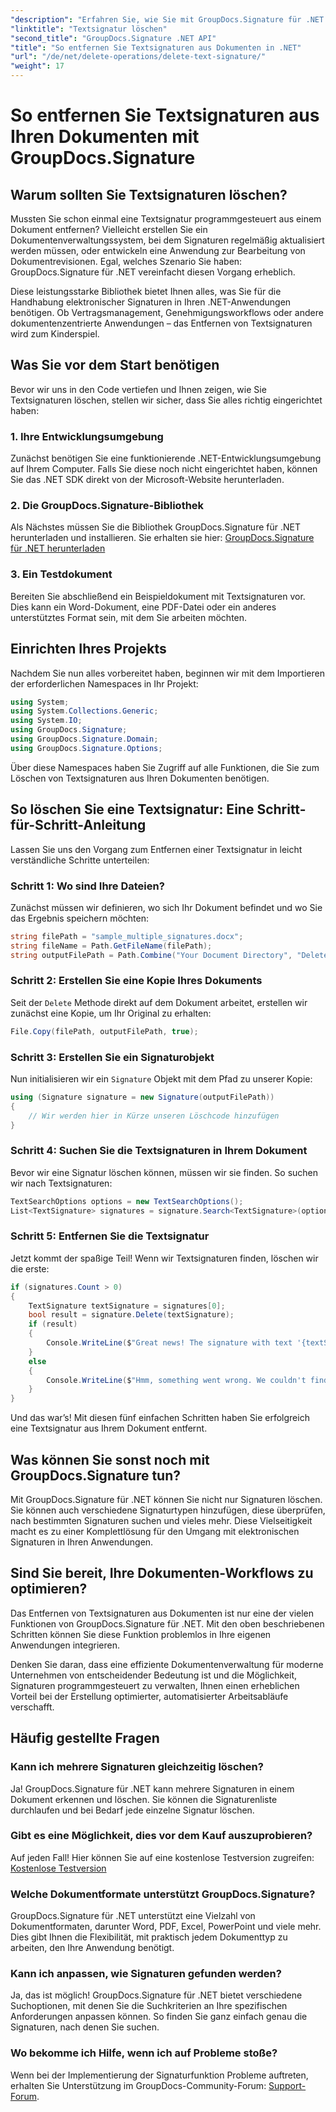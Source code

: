 ```yaml
---
"description": "Erfahren Sie, wie Sie mit GroupDocs.Signature für .NET ganz einfach Textsignaturen aus Dokumenten löschen. Perfekt für die Optimierung Ihrer Dokumenten-Workflows."
"linktitle": "Textsignatur löschen"
"second_title": "GroupDocs.Signature .NET API"
"title": "So entfernen Sie Textsignaturen aus Dokumenten in .NET"
"url": "/de/net/delete-operations/delete-text-signature/"
"weight": 17
---
```


# So entfernen Sie Textsignaturen aus Ihren Dokumenten mit GroupDocs.Signature

## Warum sollten Sie Textsignaturen löschen?

Mussten Sie schon einmal eine Textsignatur programmgesteuert aus einem Dokument entfernen? Vielleicht erstellen Sie ein Dokumentenverwaltungssystem, bei dem Signaturen regelmäßig aktualisiert werden müssen, oder entwickeln eine Anwendung zur Bearbeitung von Dokumentrevisionen. Egal, welches Szenario Sie haben: GroupDocs.Signature für .NET vereinfacht diesen Vorgang erheblich.

Diese leistungsstarke Bibliothek bietet Ihnen alles, was Sie für die Handhabung elektronischer Signaturen in Ihren .NET-Anwendungen benötigen. Ob Vertragsmanagement, Genehmigungsworkflows oder andere dokumentenzentrierte Anwendungen – das Entfernen von Textsignaturen wird zum Kinderspiel.

## Was Sie vor dem Start benötigen

Bevor wir uns in den Code vertiefen und Ihnen zeigen, wie Sie Textsignaturen löschen, stellen wir sicher, dass Sie alles richtig eingerichtet haben:

### 1. Ihre Entwicklungsumgebung

Zunächst benötigen Sie eine funktionierende .NET-Entwicklungsumgebung auf Ihrem Computer. Falls Sie diese noch nicht eingerichtet haben, können Sie das .NET SDK direkt von der Microsoft-Website herunterladen.

### 2. Die GroupDocs.Signature-Bibliothek

Als Nächstes müssen Sie die Bibliothek GroupDocs.Signature für .NET herunterladen und installieren. Sie erhalten sie hier: [GroupDocs.Signature für .NET herunterladen](https://releases.groupdocs.com/signature/net/)

### 3. Ein Testdokument

Bereiten Sie abschließend ein Beispieldokument mit Textsignaturen vor. Dies kann ein Word-Dokument, eine PDF-Datei oder ein anderes unterstütztes Format sein, mit dem Sie arbeiten möchten.

## Einrichten Ihres Projekts

Nachdem Sie nun alles vorbereitet haben, beginnen wir mit dem Importieren der erforderlichen Namespaces in Ihr Projekt:

```csharp
using System;
using System.Collections.Generic;
using System.IO;
using GroupDocs.Signature;
using GroupDocs.Signature.Domain;
using GroupDocs.Signature.Options;
```

Über diese Namespaces haben Sie Zugriff auf alle Funktionen, die Sie zum Löschen von Textsignaturen aus Ihren Dokumenten benötigen.

## So löschen Sie eine Textsignatur: Eine Schritt-für-Schritt-Anleitung

Lassen Sie uns den Vorgang zum Entfernen einer Textsignatur in leicht verständliche Schritte unterteilen:

### Schritt 1: Wo sind Ihre Dateien?

Zunächst müssen wir definieren, wo sich Ihr Dokument befindet und wo Sie das Ergebnis speichern möchten:

```csharp
string filePath = "sample_multiple_signatures.docx";
string fileName = Path.GetFileName(filePath);
string outputFilePath = Path.Combine("Your Document Directory", "DeleteText", fileName);
```

### Schritt 2: Erstellen Sie eine Kopie Ihres Dokuments

Seit der `Delete` Methode direkt auf dem Dokument arbeitet, erstellen wir zunächst eine Kopie, um Ihr Original zu erhalten:

```csharp
File.Copy(filePath, outputFilePath, true);
```

### Schritt 3: Erstellen Sie ein Signaturobjekt

Nun initialisieren wir ein `Signature` Objekt mit dem Pfad zu unserer Kopie:

```csharp
using (Signature signature = new Signature(outputFilePath))
{
    // Wir werden hier in Kürze unseren Löschcode hinzufügen
}
```

### Schritt 4: Suchen Sie die Textsignaturen in Ihrem Dokument

Bevor wir eine Signatur löschen können, müssen wir sie finden. So suchen wir nach Textsignaturen:

```csharp
TextSearchOptions options = new TextSearchOptions();
List<TextSignature> signatures = signature.Search<TextSignature>(options);
```

### Schritt 5: Entfernen Sie die Textsignatur

Jetzt kommt der spaßige Teil! Wenn wir Textsignaturen finden, löschen wir die erste:

```csharp
if (signatures.Count > 0)
{
    TextSignature textSignature = signatures[0];
    bool result = signature.Delete(textSignature);
    if (result)
    {
        Console.WriteLine($"Great news! The signature with text '{textSignature.Text}' was successfully deleted from '{fileName}'.");
    }
    else
    {
        Console.WriteLine($"Hmm, something went wrong. We couldn't find a signature with text '{textSignature.Text}' to delete.");
    }
}
```

Und das war’s! Mit diesen fünf einfachen Schritten haben Sie erfolgreich eine Textsignatur aus Ihrem Dokument entfernt.

## Was können Sie sonst noch mit GroupDocs.Signature tun?

Mit GroupDocs.Signature für .NET können Sie nicht nur Signaturen löschen. Sie können auch verschiedene Signaturtypen hinzufügen, diese überprüfen, nach bestimmten Signaturen suchen und vieles mehr. Diese Vielseitigkeit macht es zu einer Komplettlösung für den Umgang mit elektronischen Signaturen in Ihren Anwendungen.

## Sind Sie bereit, Ihre Dokumenten-Workflows zu optimieren?

Das Entfernen von Textsignaturen aus Dokumenten ist nur eine der vielen Funktionen von GroupDocs.Signature für .NET. Mit den oben beschriebenen Schritten können Sie diese Funktion problemlos in Ihre eigenen Anwendungen integrieren.

Denken Sie daran, dass eine effiziente Dokumentenverwaltung für moderne Unternehmen von entscheidender Bedeutung ist und die Möglichkeit, Signaturen programmgesteuert zu verwalten, Ihnen einen erheblichen Vorteil bei der Erstellung optimierter, automatisierter Arbeitsabläufe verschafft.

## Häufig gestellte Fragen

### Kann ich mehrere Signaturen gleichzeitig löschen?

Ja! GroupDocs.Signature für .NET kann mehrere Signaturen in einem Dokument erkennen und löschen. Sie können die Signaturenliste durchlaufen und bei Bedarf jede einzelne Signatur löschen.

### Gibt es eine Möglichkeit, dies vor dem Kauf auszuprobieren?

Auf jeden Fall! Hier können Sie auf eine kostenlose Testversion zugreifen: [Kostenlose Testversion](https://releases.groupdocs.com/)

### Welche Dokumentformate unterstützt GroupDocs.Signature?

GroupDocs.Signature für .NET unterstützt eine Vielzahl von Dokumentformaten, darunter Word, PDF, Excel, PowerPoint und viele mehr. Dies gibt Ihnen die Flexibilität, mit praktisch jedem Dokumenttyp zu arbeiten, den Ihre Anwendung benötigt.

### Kann ich anpassen, wie Signaturen gefunden werden?

Ja, das ist möglich! GroupDocs.Signature für .NET bietet verschiedene Suchoptionen, mit denen Sie die Suchkriterien an Ihre spezifischen Anforderungen anpassen können. So finden Sie ganz einfach genau die Signaturen, nach denen Sie suchen.

### Wo bekomme ich Hilfe, wenn ich auf Probleme stoße?

Wenn bei der Implementierung der Signaturfunktion Probleme auftreten, erhalten Sie Unterstützung im GroupDocs-Community-Forum: [Support-Forum](https://forum.groupdocs.com/c/signature/13).